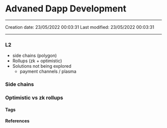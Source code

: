 # Advaned Dapp Development
---

Creation date: 23/05/2022 00:03:31
Last modified: 23/05/2022 00:03:31

---

### L2
- side chains (polygon)
- Rollups (zk + optimistic)
- Solutions not being explored
	- payment channels / plasma

### Side chains
### Optimistic vs zk rollups


#### Tags

#### References

